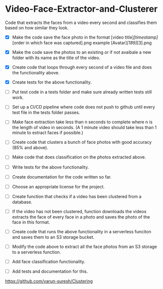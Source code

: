# Video-Face-Extractor-and-Clusterer
Code that extracts the faces from a video every second and classifies them based on how similar they look.

- [x] Make the code save the face photo in the format [video title]_[timestamp]_[order in which face was captured].png example [Avatar]_[189]_[3].png
- [x] Make the code save the photos to an existing or if not avaibale a new folder with its name as the title of the video.
- [x] Create code that loops through every second of a video file and does the functionality above.
- [x] Create tests for the above functionality.

- [ ] Put test code in a tests folder and make sure already written tests still work.
- [ ] Set up a CI/CD pipeline where code does not push to github until every test file in the tests folder passes.
- [ ] Make face extraction take less than n seconds to complete where n is the length of video in seconds. (A 1 minute video should take less than 1 minute to extract faces if possible.)

- [ ] Create code that clusters a bunch of face photos with good accuracy (85% and above).
- [ ] Make code that does classification on the photos extracted above.
- [ ] Write tests for the above functionality.

- [ ] Create documentation for the code written so far.
- [ ] Choose an appropriate license for the project.

- [ ] Create function that checks if a video has been clustered from a database.
- [ ] If the video has not been clustered, function downloads the videos extracts the face of every face in a photo and saves the photo of the face in this format.

- [ ] Create code that runs the above functionality in a serverless funciton and saves them to an S3 storage bucket.
- [ ] Modify the code above to extract all the face photos from an S3 storage to a serverless function.

- [ ] Add face classification functionality.
- [ ] Add tests and documentation for this.


https://github.com/varun-suresh/Clustering

